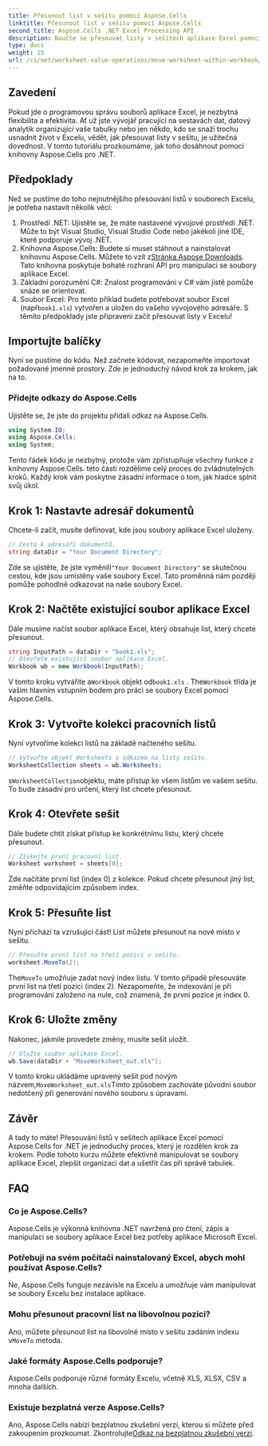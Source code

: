 ```yaml
---
title: Přesunout list v sešitu pomocí Aspose.Cells
linktitle: Přesunout list v sešitu pomocí Aspose.Cells
second_title: Aspose.Cells .NET Excel Processing API
description: Naučte se přesouvat listy v sešitech aplikace Excel pomocí Aspose.Cells for .NET pomocí tohoto podrobného kurzu. Vylepšete správu souborů Excel.
type: docs
weight: 15
url: /cs/net/worksheet-value-operations/move-worksheet-within-workbook/
---
```

## Zavedení
Pokud jde o programovou správu souborů aplikace Excel, je nezbytná flexibilita a efektivita. Ať už jste vývojář pracující na sestavách dat, datový analytik organizující vaše tabulky nebo jen někdo, kdo se snaží trochu usnadnit život v Excelu, vědět, jak přesouvat listy v sešitu, je užitečná dovednost. V tomto tutoriálu prozkoumáme, jak toho dosáhnout pomocí knihovny Aspose.Cells pro .NET. 
## Předpoklady
Než se pustíme do toho nejnutnějšího přesouvání listů v souborech Excelu, je potřeba nastavit několik věcí:
1. Prostředí .NET: Ujistěte se, že máte nastavené vývojové prostředí .NET. Může to být Visual Studio, Visual Studio Code nebo jakékoli jiné IDE, které podporuje vývoj .NET.
2. Knihovna Aspose.Cells: Budete si muset stáhnout a nainstalovat knihovnu Aspose.Cells. Můžete to vzít z[Stránka Aspose Downloads](https://releases.aspose.com/cells/net/). Tato knihovna poskytuje bohaté rozhraní API pro manipulaci se soubory aplikace Excel.
3. Základní porozumění C#: Znalost programování v C# vám jistě pomůže snáze se orientovat.
4.  Soubor Excel: Pro tento příklad budete potřebovat soubor Excel (např`book1.xls`) vytvořen a uložen do vašeho vývojového adresáře.
S těmito předpoklady jste připraveni začít přesouvat listy v Excelu!
## Importujte balíčky 
Nyní se pustíme do kódu. Než začnete kódovat, nezapomeňte importovat požadované jmenné prostory. Zde je jednoduchý návod krok za krokem, jak na to.
### Přidejte odkazy do Aspose.Cells
Ujistěte se, že jste do projektu přidali odkaz na Aspose.Cells.
```csharp
using System.IO;
using Aspose.Cells;
using System;
```
Tento řádek kódu je nezbytný, protože vám zpřístupňuje všechny funkce z knihovny Aspose.Cells.
této části rozdělíme celý proces do zvládnutelných kroků. Každý krok vám poskytne zásadní informace o tom, jak hladce splnit svůj úkol.
## Krok 1: Nastavte adresář dokumentů
Chcete-li začít, musíte definovat, kde jsou soubory aplikace Excel uloženy.
```csharp
// Cesta k adresáři dokumentů.
string dataDir = "Your Document Directory";
```
 Zde se ujistěte, že jste vyměnili`"Your Document Directory"` se skutečnou cestou, kde jsou umístěny vaše soubory Excel. Tato proměnná nám později pomůže pohodlně odkazovat na naše soubory Excel.
## Krok 2: Načtěte existující soubor aplikace Excel
Dále musíme načíst soubor aplikace Excel, který obsahuje list, který chcete přesunout.
```csharp
string InputPath = dataDir + "book1.xls";
// Otevřete existující soubor aplikace Excel.
Workbook wb = new Workbook(InputPath);
```
 V tomto kroku vytváříte a`Workbook` objekt od`book1.xls` . The`Workbook` třída je vaším hlavním vstupním bodem pro práci se soubory Excel pomocí Aspose.Cells.
## Krok 3: Vytvořte kolekci pracovních listů
Nyní vytvoříme kolekci listů na základě načteného sešitu.
```csharp
// Vytvořte objekt Worksheets s odkazem na listy sešitu.
WorksheetCollection sheets = wb.Worksheets;
```
 s`WorksheetCollection`objektu, máte přístup ke všem listům ve vašem sešitu. To bude zásadní pro určení, který list chcete přesunout.
## Krok 4: Otevřete sešit
Dále budete chtít získat přístup ke konkrétnímu listu, který chcete přesunout.
```csharp
// Získejte první pracovní list.
Worksheet worksheet = sheets[0];
```
Zde načítáte první list (index 0) z kolekce. Pokud chcete přesunout jiný list, změňte odpovídajícím způsobem index.
## Krok 5: Přesuňte list
Nyní přichází ta vzrušující část! List můžete přesunout na nové místo v sešitu.
```csharp
// Přesuňte první list na třetí pozici v sešitu.
worksheet.MoveTo(2);
```
 The`MoveTo` umožňuje zadat nový index listu. V tomto případě přesouváte první list na třetí pozici (index 2). Nezapomeňte, že indexování je při programování založeno na nule, což znamená, že první pozice je index 0.
## Krok 6: Uložte změny
Nakonec, jakmile provedete změny, musíte sešit uložit.
```csharp
// Uložte soubor aplikace Excel.
wb.Save(dataDir + "MoveWorksheet_out.xls");
```
 V tomto kroku ukládáme upravený sešit pod novým názvem,`MoveWorksheet_out.xls`Tímto způsobem zachováte původní soubor nedotčený při generování nového souboru s úpravami.
## Závěr
A tady to máte! Přesouvání listů v sešitech aplikace Excel pomocí Aspose.Cells for .NET je jednoduchý proces, který je rozdělen krok za krokem. Podle tohoto kurzu můžete efektivně manipulovat se soubory aplikace Excel, zlepšit organizaci dat a ušetřit čas při správě tabulek.
## FAQ
### Co je Aspose.Cells?  
Aspose.Cells je výkonná knihovna .NET navržená pro čtení, zápis a manipulaci se soubory aplikace Excel bez potřeby aplikace Microsoft Excel.
### Potřebuji na svém počítači nainstalovaný Excel, abych mohl používat Aspose.Cells?  
Ne, Aspose.Cells funguje nezávisle na Excelu a umožňuje vám manipulovat se soubory Excelu bez instalace aplikace.
### Mohu přesunout pracovní list na libovolnou pozici?  
 Ano, můžete přesunout list na libovolné místo v sešitu zadáním indexu v`MoveTo` metoda.
### Jaké formáty Aspose.Cells podporuje?  
Aspose.Cells podporuje různé formáty Excelu, včetně XLS, XLSX, CSV a mnoha dalších.
### Existuje bezplatná verze Aspose.Cells?  
Ano, Aspose.Cells nabízí bezplatnou zkušební verzi, kterou si můžete před zakoupením prozkoumat. Zkontrolujte[Odkaz na bezplatnou zkušební verzi](https://releases.aspose.com/).